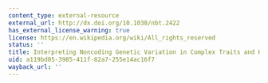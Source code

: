 ```yaml
---
content_type: external-resource
external_url: http://dx.doi.org/10.1038/nbt.2422
has_external_license_warning: true
license: https://en.wikipedia.org/wiki/All_rights_reserved
status: ''
title: Interpreting Noncoding Genetic Variation in Complex Traits and Human Disease
uid: a119bd05-3985-411f-82a7-255e14ac16f7
wayback_url: ''
---
```

